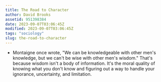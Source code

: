 ```yaml
---
title: The Road to Character
author: David Brooks
assetid: 951398384
date: 2023-09-07T03:06:45Z
modified: 2023-09-07T03:06:45Z
tags: "sociology"
slug: the-road-to-character
---
```


*  Montaigne once wrote, "We can be knowledgeable with other men's knowledge, but we can't be wise with other men's wisdom." That's because wisdom isn't a body of information. It's the moral quality of knowing what you don't know and figuring out a way to handle your ignorance, uncertainty, and limitation.

